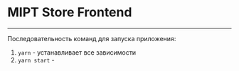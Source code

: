 # MIPT Store Frontend

---
Последовательность команд для запуска приложения:
1. `yarn` - устанавливает все зависимости
2. `yarn start` - 
